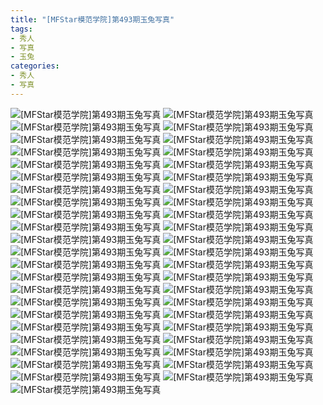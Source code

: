 ```yaml
---
title: "[MFStar模范学院]第493期玉兔写真"
tags: 
- 秀人
- 写真
- 玉兔
categories:
- 秀人
- 写真
---
```


![[MFStar模范学院]第493期玉兔写真](https://img.ilovese.xyz/1734709162754.webp)
![[MFStar模范学院]第493期玉兔写真](https://img.ilovese.xyz/1734709167703.webp)
![[MFStar模范学院]第493期玉兔写真](https://img.ilovese.xyz/1734709169830.webp)
![[MFStar模范学院]第493期玉兔写真](https://img.ilovese.xyz/1734709171218.webp)
![[MFStar模范学院]第493期玉兔写真](https://img.ilovese.xyz/1734709172905.webp)
![[MFStar模范学院]第493期玉兔写真](https://img.ilovese.xyz/1734709174640.webp)
![[MFStar模范学院]第493期玉兔写真](https://img.ilovese.xyz/1734709176633.webp)
![[MFStar模范学院]第493期玉兔写真](https://img.ilovese.xyz/1734709178641.webp)
![[MFStar模范学院]第493期玉兔写真](https://img.ilovese.xyz/1734709180552.webp)
![[MFStar模范学院]第493期玉兔写真](https://img.ilovese.xyz/1734709182006.webp)
![[MFStar模范学院]第493期玉兔写真](https://img.ilovese.xyz/1734709183665.webp)
![[MFStar模范学院]第493期玉兔写真](https://img.ilovese.xyz/1734709186373.webp)
![[MFStar模范学院]第493期玉兔写真](https://img.ilovese.xyz/1734709188284.webp)
![[MFStar模范学院]第493期玉兔写真](https://img.ilovese.xyz/1734709190445.webp)
![[MFStar模范学院]第493期玉兔写真](https://img.ilovese.xyz/1734709191744.webp)
![[MFStar模范学院]第493期玉兔写真](https://img.ilovese.xyz/1734709193249.webp)
![[MFStar模范学院]第493期玉兔写真](https://img.ilovese.xyz/1734709194951.webp)
![[MFStar模范学院]第493期玉兔写真](https://img.ilovese.xyz/1734709196308.webp)
![[MFStar模范学院]第493期玉兔写真](https://img.ilovese.xyz/1734709198540.webp)
![[MFStar模范学院]第493期玉兔写真](https://img.ilovese.xyz/1734709200342.webp)
![[MFStar模范学院]第493期玉兔写真](https://img.ilovese.xyz/1734709202052.webp)
![[MFStar模范学院]第493期玉兔写真](https://img.ilovese.xyz/1734709203975.webp)
![[MFStar模范学院]第493期玉兔写真](https://img.ilovese.xyz/1734709205965.webp)
![[MFStar模范学院]第493期玉兔写真](https://img.ilovese.xyz/1734709207338.webp)
![[MFStar模范学院]第493期玉兔写真](https://img.ilovese.xyz/1734709208845.webp)
![[MFStar模范学院]第493期玉兔写真](https://img.ilovese.xyz/1734709210455.webp)
![[MFStar模范学院]第493期玉兔写真](https://img.ilovese.xyz/1734709212697.webp)
![[MFStar模范学院]第493期玉兔写真](https://img.ilovese.xyz/1734709214343.webp)
![[MFStar模范学院]第493期玉兔写真](https://img.ilovese.xyz/1734709216056.webp)
![[MFStar模范学院]第493期玉兔写真](https://img.ilovese.xyz/1734709217875.webp)
![[MFStar模范学院]第493期玉兔写真](https://img.ilovese.xyz/1734709219355.webp)
![[MFStar模范学院]第493期玉兔写真](https://img.ilovese.xyz/1734709221108.webp)
![[MFStar模范学院]第493期玉兔写真](https://img.ilovese.xyz/1734709222984.webp)
![[MFStar模范学院]第493期玉兔写真](https://img.ilovese.xyz/1734709224450.webp)
![[MFStar模范学院]第493期玉兔写真](https://img.ilovese.xyz/1734709225988.webp)
![[MFStar模范学院]第493期玉兔写真](https://img.ilovese.xyz/1734709227551.webp)
![[MFStar模范学院]第493期玉兔写真](https://img.ilovese.xyz/1734709229396.webp)
![[MFStar模范学院]第493期玉兔写真](https://img.ilovese.xyz/1734709231192.webp)
![[MFStar模范学院]第493期玉兔写真](https://img.ilovese.xyz/1734709232779.webp)
![[MFStar模范学院]第493期玉兔写真](https://img.ilovese.xyz/1734709234115.webp)
![[MFStar模范学院]第493期玉兔写真](https://img.ilovese.xyz/1734709235947.webp)
![[MFStar模范学院]第493期玉兔写真](https://img.ilovese.xyz/1734709237388.webp)
![[MFStar模范学院]第493期玉兔写真](https://img.ilovese.xyz/1734709239180.webp)
![[MFStar模范学院]第493期玉兔写真](https://img.ilovese.xyz/1734709241084.webp)
![[MFStar模范学院]第493期玉兔写真](https://img.ilovese.xyz/1734709243007.webp)
